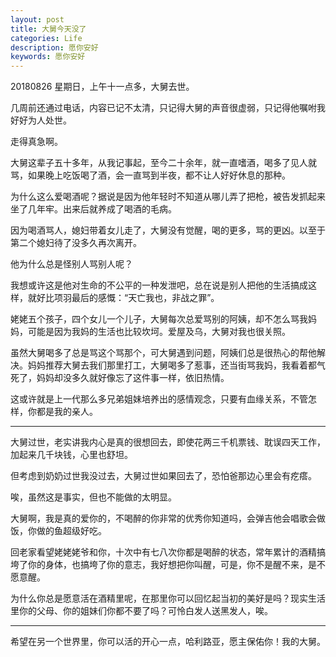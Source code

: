 ```yaml
---
layout: post
title: 大舅今天没了
categories: Life
description: 愿你安好
keywords: 愿你安好
---
```


20180826 星期日，上午十一点多，大舅去世。



几周前还通过电话，内容已记不太清，只记得大舅的声音很虚弱，只记得他嘱咐我好好为人处世。



走得真急啊。



大舅这辈子五十多年，从我记事起，至今二十余年，就一直嗜酒，喝多了见人就骂，如果晚上吃饭喝了酒，会一直骂到半夜，都不让人好好休息的那种。



为什么这么爱喝酒呢？据说是因为他年轻时不知道从哪儿弄了把枪，被告发抓起来坐了几年牢。出来后就养成了喝酒的毛病。



因为喝酒骂人，媳妇带着女儿走了，大舅没有觉醒，喝的更多，骂的更凶。以至于第二个媳妇待了没多久再次离开。



他为什么总是怪别人骂别人呢？



我想或许这是他对生命的不公平的一种发泄吧，总在说是别人把他的生活搞成这样，就好比项羽最后的感慨：“天亡我也，非战之罪”。



姥姥五个孩子，四个女儿一个儿子，大舅每次总爱骂别的阿姨，却不怎么骂我妈妈，可能是因为我妈的生活也比较坎坷。爱屋及乌，大舅对我也很关照。



虽然大舅喝多了总是骂这个骂那个，可大舅遇到问题，阿姨们总是很热心的帮他解决。妈妈推荐大舅去我们那里打工，大舅喝多了惹事，还当街骂我妈，我看着都气死了，妈妈却没多久就好像忘了这件事一样，依旧热情。



这或许就是上一代那么多兄弟姐妹培养出的感情观念，只要有血缘关系，不管怎样，你都是我的亲人。



---------------------------



大舅过世，老实讲我内心是真的很想回去，即使花两三千机票钱、耽误四天工作，加起来几千块钱，心里也舒坦。



但考虑到奶奶过世我没过去，大舅过世如果回去了，恐怕爸那边心里会有疙瘩。



唉，虽然这是事实，但也不能做的太明显。



大舅啊，我是真的爱你的，不喝醉的你非常的优秀你知道吗，会弹吉他会唱歌会做饭，你做的鱼超级好吃。



回老家看望姥姥姥爷和你，十次中有七八次你都是喝醉的状态，常年累计的酒精搞垮了你的身体，也搞垮了你的意志，我好想把你叫醒，可是，你不是醒不来，是不愿意醒。



为什么你总是愿意活在酒精里呢，在那里你可以回忆起当初的美好是吗？现实生活里你的父母、你的姐妹们你都不要了吗？可怜白发人送黑发人，唉。




------------------------------



希望在另一个世界里，你可以活的开心一点，哈利路亚，愿主保佑你！我的大舅。